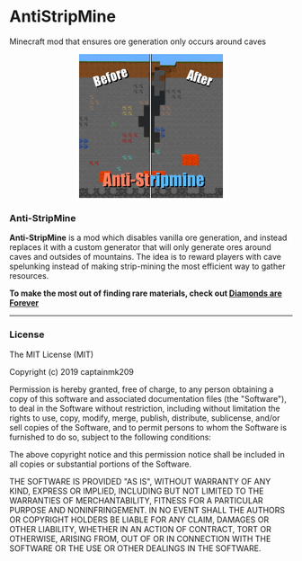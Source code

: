 # AntiStripMine
Minecraft mod that ensures ore generation only occurs around caves

<p align="center"><img src="src/main/resources/assets/antistripmine/icon.png" width="256" height="256"></p>
<h3>Anti-StripMine</h3>
<strong>Anti-StripMine</strong> is a mod which disables vanilla ore generation, and instead replaces it with 
a custom generator that will only generate ores around caves and outsides of mountains. The idea is to reward
players with cave spelunking instead of making strip-mining the most efficient way to gather resources. <br>

<strong>To make the most out of finding rare materials, check out
<a href="https://github.com/captainmk209/DiamondsAreForever">Diamonds are Forever</a></strong><br>

--------

<h3>License</h3>
The MIT License (MIT)

Copyright (c) 2019 captainmk209

Permission is hereby granted, free of charge, to any person obtaining a copy
of this software and associated documentation files (the "Software"), to deal
in the Software without restriction, including without limitation the rights
to use, copy, modify, merge, publish, distribute, sublicense, and/or sell
copies of the Software, and to permit persons to whom the Software is
furnished to do so, subject to the following conditions:

The above copyright notice and this permission notice shall be included in
all copies or substantial portions of the Software.

THE SOFTWARE IS PROVIDED "AS IS", WITHOUT WARRANTY OF ANY KIND, EXPRESS OR
IMPLIED, INCLUDING BUT NOT LIMITED TO THE WARRANTIES OF MERCHANTABILITY,
FITNESS FOR A PARTICULAR PURPOSE AND NONINFRINGEMENT. IN NO EVENT SHALL THE
AUTHORS OR COPYRIGHT HOLDERS BE LIABLE FOR ANY CLAIM, DAMAGES OR OTHER
LIABILITY, WHETHER IN AN ACTION OF CONTRACT, TORT OR OTHERWISE, ARISING FROM,
OUT OF OR IN CONNECTION WITH THE SOFTWARE OR THE USE OR OTHER DEALINGS IN
THE SOFTWARE.
